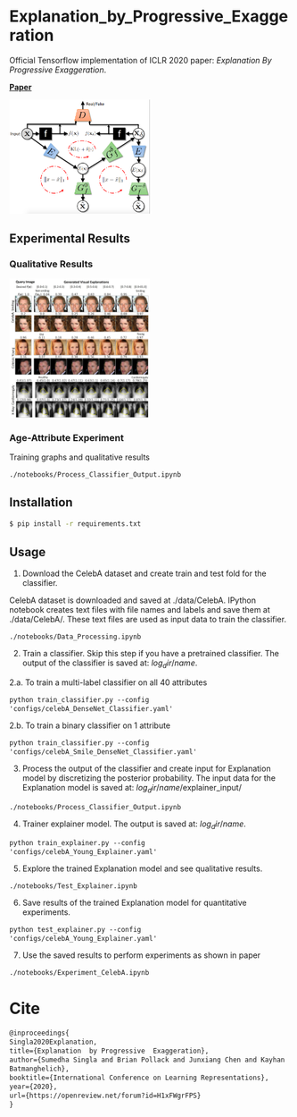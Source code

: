 # Explanation_by_Progressive_Exaggeration
Official Tensorflow implementation of ICLR 2020 paper: *Explanation By Progressive Exaggeration*.

[**Paper**](https://openreview.net/forum?id=H1xFWgrFPS)

<img src="./imgs/Model.png" height="50%" width="50%" >

## Experimental Results

### Qualitative Results
<img src="./imgs/Quality.jpg" height="50%" width="50%" >


### Age-Attribute Experiment
Training graphs and qualitative results
```
./notebooks/Process_Classifier_Output.ipynb
```

## Installation
```bash
$ pip install -r requirements.txt
```

## Usage
1. Download the CelebA dataset and create train and test fold for the classifier. 

CelebA dataset is downloaded and saved at ./data/CelebA. IPython notebook creates text files with file names and labels and save them at ./data/CelebA/. These text files are used as input data to train the classifier.
```
./notebooks/Data_Processing.ipynb
```
2. Train a classifier. Skip this step if you have a pretrained classifier. The output of the classifier is saved at: $log_dir$/$name$. 

2.a. To train a multi-label classifier on all 40 attributes
```
python train_classifier.py --config 'configs/celebA_DenseNet_Classifier.yaml'
```
2.b. To train a binary classifier on 1 attribute
```
python train_classifier.py --config 'configs/celebA_Smile_DenseNet_Classifier.yaml'
```
3. Process the output of the classifier and create input for Explanation model by discretizing the posterior probability.
The input data for the Explanation model is saved at: $log_dir$/$name$/explainer_input/
```
./notebooks/Process_Classifier_Output.ipynb
```

4. Trainer explainer model. The output is saved at: $log_dir$/$name$.
```
python train_explainer.py --config 'configs/celebA_Young_Explainer.yaml'
```

5. Explore the trained Explanation model and see qualitative results.
```
./notebooks/Test_Explainer.ipynb
```

6. Save results of the trained Explanation model for quantitative experiments.
```
python test_explainer.py --config 'configs/celebA_Young_Explainer.yaml'
```

7. Use the saved results to perform experiments as shown in paper
```
./notebooks/Experiment_CelebA.ipynb 
```
# Cite

```
@inproceedings{
Singla2020Explanation,
title={Explanation  by Progressive  Exaggeration},
author={Sumedha Singla and Brian Pollack and Junxiang Chen and Kayhan Batmanghelich},
booktitle={International Conference on Learning Representations},
year={2020},
url={https://openreview.net/forum?id=H1xFWgrFPS}
}
```

